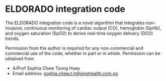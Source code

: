 # ELDORADO integration code
The ELDORADO integration code is a novel algorithm that integrates non-invasive, continuous monitoring of cardiac output (CO), hemoglobin (SpHb), and oxygen saturation (SpO2) to derive real-time oxygen delivery (DO2) trends.

Permission from the author is required for any non-commercial and commercial use of the code, whether in part or in whole.
Permission can be obtained from 
- A/Prof Sophia Chew Tsong Huey
- Email address: sophia.chew.t.h@singhealth.com.sg
